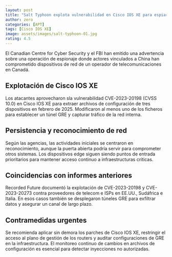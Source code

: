 ```yaml
---
layout: post
title: "Salt Typhoon explota vulnerabilidad en Cisco IOS XE para espiar telecoms Canadiences"
author: zero
categories: [APT]
tags: [Cisco IOS XE]
image: assets/images/salt-typhoon-01.jpg
rating: 4.5
---
```


El Canadian Centre for Cyber Security y el FBI han emitido una advertencia sobre una operación de espionaje donde actores vinculados a China han comprometido dispositivos de red de un operador de telecomunicaciones en Canadá.



## Explotación de Cisco IOS XE  
Los atacantes aprovecharon sla vulnerabilidad CVE-2023-20198 (CVSS 10.0) en Cisco IOS XE para extraer archivos de configuración de tres dispositivos en febrero de 2025. Modificaron al menos uno de los ficheros para establecer un túnel GRE y capturar tráfico de la red interna.



## Persistencia y reconocimiento de red  
Según las agencias, las actividades iniciales se centraron en reconocimiento, aunque la puerta abierta podría servir para comprometer otros sistemas. Los dispositivos edge siguen siendo puntos de entrada prioritarios para mantener acceso continuo a infraestructuras críticas.



## Coincidencias con informes anteriores  
Recorded Future documentó la explotación de CVE-2023-20198 y CVE-2023-20273 contra proveedores de telecom e ISPs en EE.UU., Sudáfrica e Italia. En esos casos también se desplegaron túneles GRE para exfiltrar datos y asegurar un canal de largo plazo.



## Contramedidas urgentes  
Se recomienda aplicar sin demora los parches de Cisco IOS XE, restringir el acceso al plano de gestión de los routers y auditar configuraciones de GRE en la infraestructura. El monitoreo continuo de cambios en archivos de configuración es esencial para detectar inyecciones no autorizadas.
